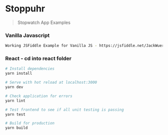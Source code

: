 # Stoppuhr
> Stopwatch App Examples

### Vanilla Javascript
``` bash
Working JSFiddle Example for Vanilla JS - https://jsfiddle.net/JackWuerfel/901s5tje/13/
```

### React - cd into react folder

``` bash
# Install dependencies
yarn install

# Serve with hot reload at localhost:3000
yarn dev

# Check application for errors
yarn lint

# Test frontend to see if all unit testing is passing 
yarn test

# Build for production
yarn build

```
